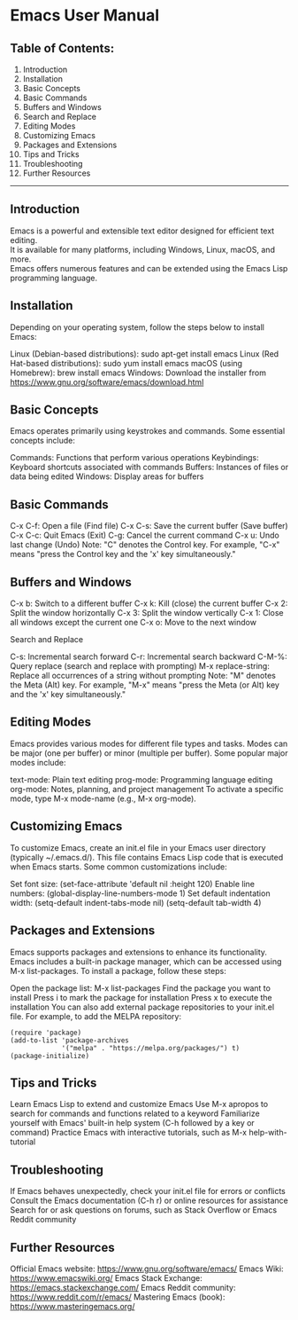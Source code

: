 # Emacs User Manual

## Table of Contents:
	
1. Introduction
1. Installation
1. Basic Concepts
1. Basic Commands
1. Buffers and Windows
1. Search and Replace
1. Editing Modes
1. Customizing Emacs
1. Packages and Extensions
1. Tips and Tricks
1. Troubleshooting
1. Further Resources

---

## Introduction

Emacs is a powerful and extensible text editor designed for efficient text editing. \
It is available for many platforms, including Windows, Linux, macOS, and more. \
Emacs offers numerous features and can be extended using the Emacs Lisp programming language.

## Installation

Depending on your operating system, follow the steps below to install Emacs:

Linux (Debian-based distributions): sudo apt-get install emacs
Linux (Red Hat-based distributions): sudo yum install emacs
macOS (using Homebrew): brew install emacs
Windows: Download the installer from https://www.gnu.org/software/emacs/download.html

## Basic Concepts

Emacs operates primarily using keystrokes and commands. Some essential concepts include:

Commands: Functions that perform various operations
Keybindings: Keyboard shortcuts associated with commands
Buffers: Instances of files or data being edited
Windows: Display areas for buffers

## Basic Commands

C-x C-f: Open a file (Find file)
C-x C-s: Save the current buffer (Save buffer)
C-x C-c: Quit Emacs (Exit)
C-g: Cancel the current command
C-x u: Undo last change (Undo)
Note: "C" denotes the Control key. For example, "C-x" means "press the Control key and the 'x' key simultaneously."

## Buffers and Windows

C-x b: Switch to a different buffer
C-x k: Kill (close) the current buffer
C-x 2: Split the window horizontally
C-x 3: Split the window vertically
C-x 1: Close all windows except the current one
C-x o: Move to the next window

Search and Replace

C-s: Incremental search forward
C-r: Incremental search backward
C-M-%: Query replace (search and replace with prompting)
M-x replace-string: Replace all occurrences of a string without prompting
Note: "M" denotes the Meta (Alt) key. For example, "M-x" means "press the Meta (or Alt) key and the 'x' key simultaneously."

## Editing Modes

Emacs provides various modes for different file types and tasks. Modes can be major (one per buffer) or minor (multiple per buffer). Some popular major modes include:

text-mode: Plain text editing
prog-mode: Programming language editing
org-mode: Notes, planning, and project management
To activate a specific mode, type M-x mode-name (e.g., M-x org-mode).

## Customizing Emacs

To customize Emacs, create an init.el file in your Emacs user directory (typically ~/.emacs.d/). This file contains Emacs Lisp code that is executed when Emacs starts. Some common customizations include:

Set font size: (set-face-attribute 'default nil :height 120)
Enable line numbers: (global-display-line-numbers-mode 1)
Set default indentation width: (setq-default indent-tabs-mode nil) (setq-default tab-width 4)

## Packages and Extensions

Emacs supports packages and extensions to enhance its functionality. Emacs includes a built-in package manager, which can be accessed using M-x list-packages. To install a package, follow these steps:

Open the package list: M-x list-packages
Find the package you want to install
Press i to mark the package for installation
Press x to execute the installation
You can also add external package repositories to your init.el file. For example, to add the MELPA repository:

```elisp
(require 'package)
(add-to-list 'package-archives
             '("melpa" . "https://melpa.org/packages/") t)
(package-initialize)
```

## Tips and Tricks

Learn Emacs Lisp to extend and customize Emacs
Use M-x apropos to search for commands and functions related to a keyword
Familiarize yourself with Emacs' built-in help system (C-h followed by a key or command)
Practice Emacs with interactive tutorials, such as M-x help-with-tutorial

## Troubleshooting

If Emacs behaves unexpectedly, check your init.el file for errors or conflicts
Consult the Emacs documentation (C-h r) or online resources for assistance
Search for or ask questions on forums, such as Stack Overflow or Emacs Reddit community

## Further Resources

Official Emacs website: <https://www.gnu.org/software/emacs/>
Emacs Wiki: <https://www.emacswiki.org/>
Emacs Stack Exchange: <https://emacs.stackexchange.com/>
Emacs Reddit community: <https://www.reddit.com/r/emacs/>
Mastering Emacs (book): <https://www.masteringemacs.org/>
